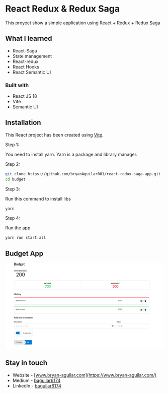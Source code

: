 # React Redux & Redux Saga

This proyect show a simple application using React + Redux + Redux Saga

## What I learned

- React-Saga
- State management
- React-redux
- React Hooks
- React Semantic UI

### Built with

- React JS 18
- Vite
- Semantic UI

## Installation

This React project has been created using [Vite](https://vitejs.dev/guide/).

Step 1:

You need to install yarn. Yarn is a package and library manager.

Step 2:

```bash
git clone https://github.com/bryanAguilar001/react-redux-saga-app.git
cd budget
```

Step 3:

Run this command to install libs

```bash
yarn
```

Step 4:

Run the app

```bash
yarn run start:all
```

## Budget App

![budget app](./media/budget_app.png)

## Stay in touch

- Website - [www.bryan-aguilar.com](https://www.bryan-aguilar.com/)
- Medium - [baguilar6174](https://baguilar6174.medium.com/)
- LinkedIn - [baguilar6174](https://www.linkedin.com/in/baguilar6174)

